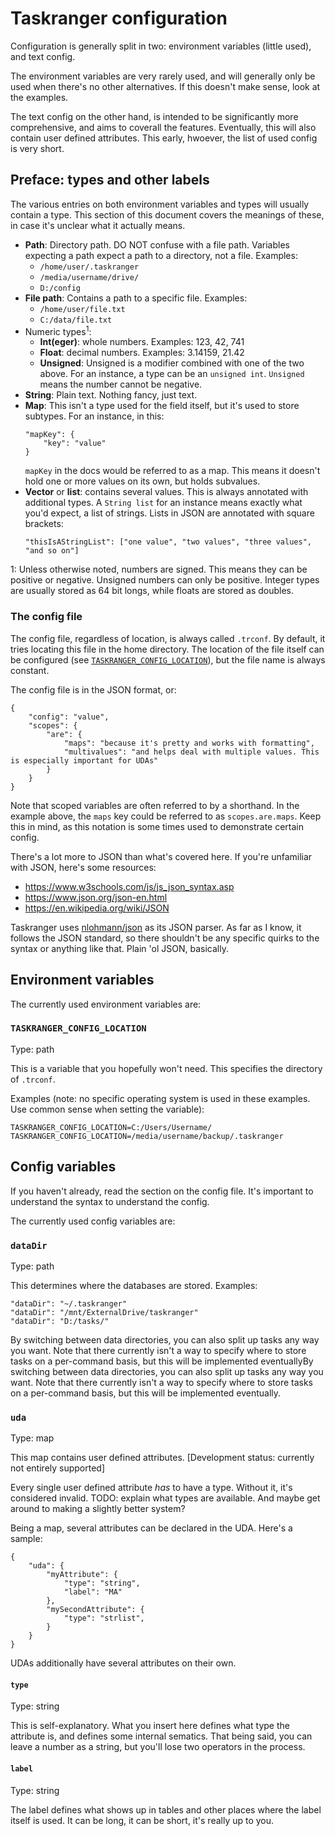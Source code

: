 # Taskranger configuration

Configuration is generally split in two: environment variables (little used), and text config.

The environment variables are very rarely used, and will generally only be used when there's no other alternatives. If this doesn't make sense, look at the examples.

The text config on the other hand, is intended to be significantly more comprehensive, and aims to coverall the features. Eventually, this will also contain user defined attributes. This early, hwoever, the list of used config is very short.

## Preface: types and other labels

The various entries on both environment variables and types will usually contain a type. This section of this document covers the meanings of these, in case it's unclear what it actually means.

* **Path**: Directory path. DO NOT confuse with a file path. Variables expecting a path expect a path to a directory, not a file.
    Examples:
    * `/home/user/.taskranger`
    * `/media/username/drive/`
    * `D:/config`
* **File path**: Contains a path to a specific file.
    Examples:
    * `/home/user/file.txt`
    * `C:/data/file.txt`
* Numeric types<sup>1</sup>:
    * **Int(eger)**: whole numbers. Examples: 123, 42, 741
    * **Float**: decimal numbers. Examples: 3.14159, 21.42
    * **Unsigned**: Unsigned is a modifier combined with one of the two above. For an instance, a type can be an `unsigned int`. `Unsigned` means the number cannot be negative.
* **String**: Plain text. Nothing fancy, just text.
* **Map**: This isn't a type used for the field itself, but it's used to store subtypes. For an instance, in this:
    ```
    "mapKey": {
        "key": "value"
    }
    ```
    `mapKey` in the docs would be referred to as a map. This means it doesn't hold one or more values on its own, but holds subvalues.
* **Vector** or **list**: contains several values. This is always annotated with additional types. A `String list` for an instance means exactly what you'd expect, a list of strings. Lists in JSON are annotated with square brackets:
    ```
    "thisIsAStringList": ["one value", "two values", "three values", "and so on"]
    ```

1: Unless otherwise noted, numbers are signed. This means they can be positive or negative. Unsigned numbers can only be positive. Integer types are usually stored as 64 bit longs, while floats are stored as doubles.

### The config file

The config file, regardless of location, is always called `.trconf`. By default, it tries locating this file in the home directory. The location of the file itself can be configured (see [`TASKRANGER_CONFIG_LOCATION`](#TASKRANGER_CONFIG_LOCATION)), but the file name is always constant.

The config file is in the JSON format, or:

```
{
    "config": "value", 
    "scopes": {
        "are": {
            "maps": "because it's pretty and works with formatting",
            "multivalues": "and helps deal with multiple values. This is especially important for UDAs"
        }
    }
}
```

Note that scoped variables are often referred to by a shorthand. In the example above, the `maps` key could be referred to as `scopes.are.maps`. Keep this in mind, as this notation is some times used to demonstrate certain config.

There's a lot more to JSON than what's covered here. If you're unfamiliar with JSON, here's some resources:

* https://www.w3schools.com/js/js_json_syntax.asp
* https://www.json.org/json-en.html
* https://en.wikipedia.org/wiki/JSON

Taskranger uses [nlohmann/json](https://github.com/nlohmann/json) as its JSON parser. As far as I know, it follows the JSON standard, so there shouldn't be any specific quirks to the syntax or anything like that. Plain 'ol JSON, basically.

## Environment variables

The currently used environment variables are:

### `TASKRANGER_CONFIG_LOCATION`
Type: path

This is a variable that you hopefully won't need. This specifies the directory of `.trconf`.

Examples (note: no specific operating system is used in these examples. Use common sense when setting the variable):
```
TASKRANGER_CONFIG_LOCATION=C:/Users/Username/
TASKRANGER_CONFIG_LOCATION=/media/username/backup/.taskranger
```

## Config variables

If you haven't already, read the section on the config file. It's important to understand the syntax to understand the config.

The currently used config variables are:

### `dataDir`
Type: path

This determines where the databases are stored. Examples:

```
"dataDir": "~/.taskranger"
"dataDir": "/mnt/ExternalDrive/taskranger"
"dataDir": "D:/tasks/"
```

By switching between data directories, you can also split up tasks any way you want. Note that there currently isn't a way to specify where to store tasks on a per-command basis, but this will be implemented eventuallyBy switching between data directories, you can also split up tasks any way you want. Note that there currently isn't a way to specify where to store tasks on a per-command basis, but this will be implemented eventually.

### `uda`
Type: map

This map contains user defined attributes. [Development status: currently not entirely supported]

Every single user defined attribute _has_ to have a type. Without it, it's considered invalid. TODO: explain what types are available. And maybe get around to making a slightly better system?

Being a map, several attributes can be declared in the UDA. Here's a sample:
```
{
    "uda": {
        "myAttribute": {
            "type": "string",
            "label": "MA"
        },
        "mySecondAttribute": {
            "type": "strlist",
        }
    }
}
```

UDAs additionally have several attributes on their own.

#### `type`
Type: string

This is self-explanatory. What you insert here defines what type the attribute is, and defines some internal sematics. That being said, you can leave a number as a string, but you'll lose two operators in the process.

#### `label`
Type: string

The label defines what shows up in tables and other places where the label itself is used. It can be long, it can be short, it's really up to you.
